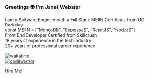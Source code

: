 ### Greetings 👽 I'm Janet Webster

I am a Software Engineer with a Full Stack MERN Certificate from UC Berkeley<br />
const MERN = ["MongoDB", "ExpressJS", "ReactJS", "NodeJS"]<br />
Front End Developer Certified from Skillcrush<br />
18 years of experience in the tech industry<br />
20+ years of professional career experience<br />
<br />
[![wakatime](https://wakatime.com/badge/user/5829d3fb-d499-4e31-bed0-2d4b3e092db3.svg)](https://wakatime.com/@5829d3fb-d499-4e31-bed0-2d4b3e092db3) <br />
[![codewarrior](https://www.codewars.com/users/Twixmixy/badges/micro)](https://www.codewars.com/users/Twixmixy/)

[Hire Me!](https://www.linkedin.com/in/twixmixy/)

<!--
![wakatime coding](https://wakatime.com/share/@Twixmixy/03cf3f49-0a62-487f-8c22-dadce8bf7674.png)


**TwixmixyJanet/TwixmixyJanet** is a ✨ _special_ ✨ repository because its `README.md` (this file) appears on your GitHub profile.

Here are some ideas to get you started:

- 🔭 I’m currently working on ...
- 🌱 I’m currently learning ...
- 👯 I’m looking to collaborate on ...
- 🤔 I’m looking for help with ...
- 💬 Ask me about ...
- 📫 How to reach me: ...
- 😄 Pronouns: ...
- ⚡ Fun fact: ...
-->
